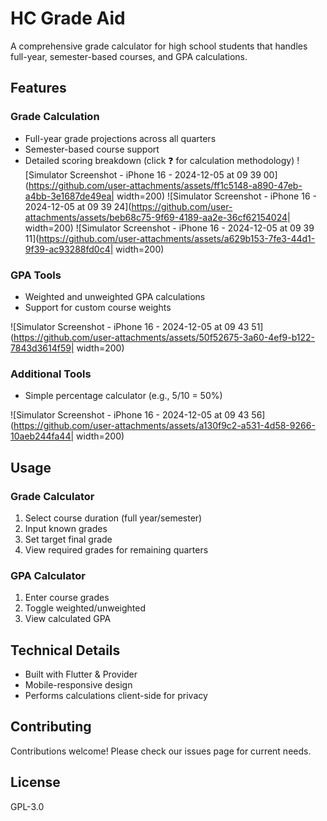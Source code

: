 # HC Grade Aid

A comprehensive grade calculator for high school students that handles full-year, semester-based courses, and GPA calculations.

## Features

### Grade Calculation
- Full-year grade projections across all quarters
- Semester-based course support
- Detailed scoring breakdown (click ❓ for calculation methodology)
![Simulator Screenshot - iPhone 16 - 2024-12-05 at 09 39 00](https://github.com/user-attachments/assets/ff1c5148-a890-47eb-a4bb-3e1687de49ea| width=200)
![Simulator Screenshot - iPhone 16 - 2024-12-05 at 09 39 24](https://github.com/user-attachments/assets/beb68c75-9f69-4189-aa2e-36cf62154024| width=200)
![Simulator Screenshot - iPhone 16 - 2024-12-05 at 09 39 11](https://github.com/user-attachments/assets/a629b153-7fe3-44d1-9f39-ac93288fd0c4| width=200)

### GPA Tools
- Weighted and unweighted GPA calculations
- Support for custom course weights

![Simulator Screenshot - iPhone 16 - 2024-12-05 at 09 43 51](https://github.com/user-attachments/assets/50f52675-3a60-4ef9-b122-7843d3614f59| width=200)


### Additional Tools
- Simple percentage calculator (e.g., 5/10 = 50%)

![Simulator Screenshot - iPhone 16 - 2024-12-05 at 09 43 56](https://github.com/user-attachments/assets/a130f9c2-a531-4d58-9266-10aeb244fa44| width=200)


## Usage

### Grade Calculator
1. Select course duration (full year/semester)
2. Input known grades
3. Set target final grade
4. View required grades for remaining quarters

### GPA Calculator
1. Enter course grades
2. Toggle weighted/unweighted
3. View calculated GPA

## Technical Details
- Built with Flutter & Provider
- Mobile-responsive design
- Performs calculations client-side for privacy

## Contributing
Contributions welcome! Please check our issues page for current needs.

## License
GPL-3.0
